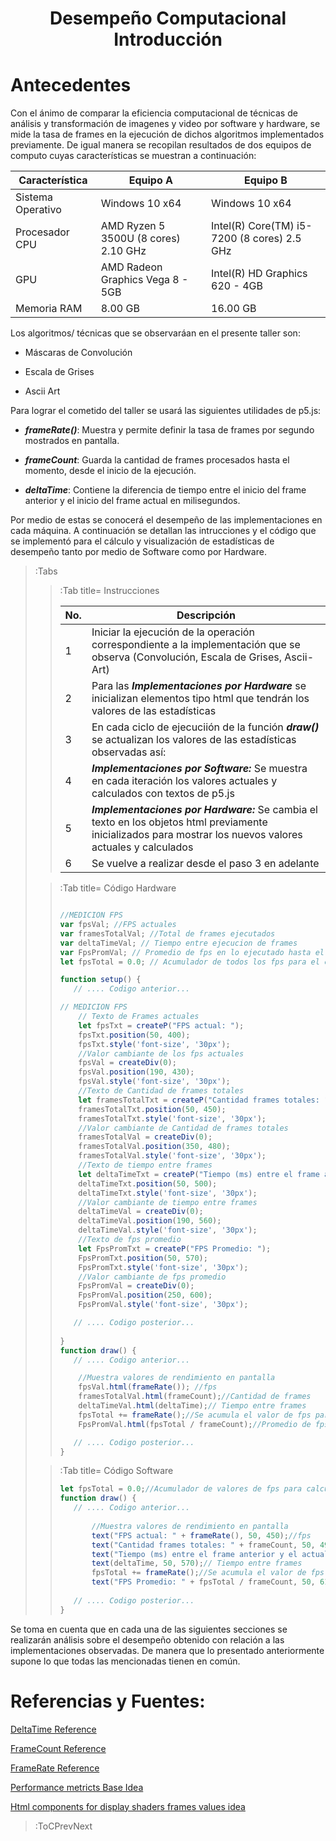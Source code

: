 
<h1 align="center">Desempe&ntilde;o Computacional Introducci&oacute;n</h1>

# Antecedentes

Con el &aacute;nimo de comparar la eficiencia computacional de t&eacute;cnicas de an&aacute;lisis y transformaci&oacute;n de imagenes y video por software y hardware, se mide la tasa de frames en la ejecuci&oacute;n de dichos algoritmos implementados previamente. De igual manera se recopilan resultados de dos equipos de computo cuyas caracter&iacute;sticas se muestran a continuaci&oacute;n:

| Caracter&iacute;stica | Equipo A | Equipo B |
|---|---|---|
| Sistema Operativo | Windows 10 x64 | Windows 10 x64 |
| Procesador CPU | AMD Ryzen 5 3500U (8 cores) 2.10 GHz | Intel(R) Core(TM) i5-7200 (8 cores) 2.5 GHz|
| GPU | AMD Radeon Graphics Vega 8 - 5GB | Intel(R) HD Graphics 620 - 4GB |
| Memoria RAM | 8.00 GB | 16.00 GB |

Los algoritmos/ t&eacute;cnicas que se observar&aacute;an en el presente taller son:

+ M&aacute;scaras de Convoluci&oacute;n 

+ Escala de Grises

+ Ascii Art

Para lograr el cometido del taller se usar&aacute; las siguientes utilidades de p5.js:

+ ***frameRate()***: Muestra y permite definir la tasa de frames por segundo mostrados en pantalla.

+ ***frameCount***: Guarda la cantidad de frames procesados hasta el momento, desde el inicio de la ejecuci&oacute;n.

+ ***deltaTime***: Contiene la diferencia de tiempo entre el inicio del frame anterior y el inicio del frame actual en milisegundos.

Por medio de estas se conocer&aacute; el desempe&ntilde;o de las implementaciones en cada m&aacute;quina. A continuaci&oacute;n se detallan las intrucciones y el c&oacute;digo que se implement&oacute; para el c&aacute;lculo y visualizaci&oacute;n de estad&iacute;sticas de desempe&ntilde;o tanto por medio de Software como por Hardware.


> :Tabs
> > :Tab title= Instrucciones
> > 
> > | No. | Descripci&oacute;n |
> > |---|---|
> > | 1 | Iniciar la ejecuci&oacute;n de la operaci&oacute;n correspondiente a la implementaci&oacute;n que se observa (Convoluci&oacute;n, Escala de Grises, Ascii-Art) |
> > | 2 | Para las ***Implementaciones por Hardware*** se inicializan elementos tipo html que tendr&aacute;n los valores de las estad&iacute;sticas |
> > | 3 | En cada ciclo de ejecucii&oacute;n de la funci&oacute;n ***draw()*** se actualizan los valores de las estad&iacute;sticas observadas as&iacute;: |
> > | 4 | ***Implementaciones por Software:*** Se muestra en cada iteraci&oacute;n los valores actuales y calculados con textos de p5.js |
> > | 5 | ***Implementaciones por Hardware:*** Se cambia el texto en los objetos html previamente inicializados para mostrar los nuevos valores actuales y calculados |
> > | 6 | Se vuelve a realizar desde el paso 3 en adelante |
> > 
>
> > :Tab title= C&oacute;digo Hardware 
> >
> > ``` js | HardwareFiles.js
> > 
> > //MEDICION FPS
> > var fpsVal; //FPS actuales
> > var framesTotalVal; //Total de frames ejecutados
> > var deltaTimeVal; // Tiempo entre ejecucion de frames
> > var FpsPromVal; // Promedio de fps en lo ejecutado hasta el momento
> > let fpsTotal = 0.0; // Acumulador de todos los fps para el calculo del promedio
> > 
> > function setup() {
> >    // .... Codigo anterior...
> > 
> > // MEDICION FPS
> >     // Texto de Frames actuales
> >     let fpsTxt = createP("FPS actual: ");
> >     fpsTxt.position(50, 400);
> >     fpsTxt.style('font-size', '30px');
> >     //Valor cambiante de los fps actuales
> >     fpsVal = createDiv(0);
> >     fpsVal.position(190, 430);
> >     fpsVal.style('font-size', '30px');
> >     //Texto de Cantidad de frames totales
> >     let framesTotalTxt = createP("Cantidad frames totales: ");
> >     framesTotalTxt.position(50, 450);
> >     framesTotalTxt.style('font-size', '30px');
> >     //Valor cambiante de Cantidad de frames totales
> >     framesTotalVal = createDiv(0);
> >     framesTotalVal.position(350, 480);
> >     framesTotalVal.style('font-size', '30px');
> >     //Texto de tiempo entre frames
> >     let deltaTimeTxt = createP("Tiempo (ms) entre el frame anterior y el actual: ");
> >     deltaTimeTxt.position(50, 500);
> >     deltaTimeTxt.style('font-size', '30px');
> >     //Valor cambiante de tiempo entre frames
> >     deltaTimeVal = createDiv(0);
> >     deltaTimeVal.position(190, 560);
> >     deltaTimeVal.style('font-size', '30px');
> >     //Texto de fps promedio
> >     let FpsPromTxt = createP("FPS Promedio: ");
> >     FpsPromTxt.position(50, 570);
> >     FpsPromTxt.style('font-size', '30px');
> >     //Valor cambiante de fps promedio
> >     FpsPromVal = createDiv(0);
> >     FpsPromVal.position(250, 600);
> >     FpsPromVal.style('font-size', '30px');
> > 
> >    // .... Codigo posterior...
> >     
> > }
> > function draw() {
> >    // .... Codigo anterior...
> > 
> >     //Muestra valores de rendimiento en pantalla
> >     fpsVal.html(frameRate()); //fps
> >     framesTotalVal.html(frameCount);//Cantidad de frames
> >     deltaTimeVal.html(deltaTime);// Tiempo entre frames
> >     fpsTotal += frameRate();//Se acumula el valor de fps para calcular el promedio
> >     FpsPromVal.html(fpsTotal / frameCount);//Promedio de fps
> > 
> >    // .... Codigo posterior...
> > } 
> > ```
> > 
>
> > :Tab title= C&oacute;digo Software 
> >
> > ``` js | SoftwareFiles.js
> >let fpsTotal = 0.0;//Acumulador de valores de fps para calculo del promedio
> >function draw() {
> >    // .... Codigo anterior...
> >        
> >        //Muestra valores de rendimiento en pantalla
> >        text("FPS actual: " + frameRate(), 50, 450);//fps
> >        text("Cantidad frames totales: " + frameCount, 50, 490);//Cantidad de frames
> >        text("Tiempo (ms) entre el frame anterior y el actual: ", 50, 530);
> >        text(deltaTime, 50, 570);// Tiempo entre frames
> >        fpsTotal += frameRate();//Se acumula el valor de fps para calcular el promedio
> >        text("FPS Promedio: " + fpsTotal / frameCount, 50, 610);//Promedio de fps
> >        
> >    // .... Codigo posterior...
> >}
> > ```
> > 


Se toma en cuenta que en cada una de las siguientes secciones se realizar&aacute;n an&aacute;lisis sobre el desempe&ntilde;o obtenido con relaci&oacute;n a las implementaciones observadas. De manera que lo presentado anteriormente supone lo que todas las mencionadas tienen en com&uacute;n.

# Referencias y Fuentes:

[DeltaTime Reference](https://p5js.org/es/reference/#/p5/deltaTime)

[FrameCount Reference](https://p5js.org/es/reference/#/p5/frameCount)

[FrameRate Reference ](https://p5js.org/es/reference/#/p5/frameRate)

[Performance metricts Base Idea](https://sfdelgadop.github.io/computacion-visual/video-1/)

[Html components for display shaders frames values idea](https://github.com/nicrodriguezval/vc/blob/main/docs/sketches/hardware/asciimosaic/w2_asciivideo.js)

> :ToCPrevNext